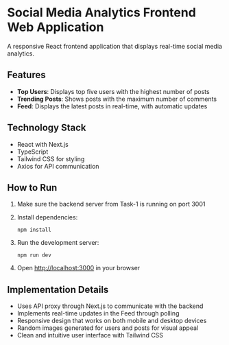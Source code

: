 # Social Media Analytics Frontend Web Application

A responsive React frontend application that displays real-time social media analytics.

## Features

- **Top Users**: Displays top five users with the highest number of posts
- **Trending Posts**: Shows posts with the maximum number of comments
- **Feed**: Displays the latest posts in real-time, with automatic updates

## Technology Stack

- React with Next.js
- TypeScript
- Tailwind CSS for styling
- Axios for API communication

## How to Run

1. Make sure the backend server from Task-1 is running on port 3001

2. Install dependencies:
   ```
   npm install
   ```

3. Run the development server:
   ```
   npm run dev
   ```

4. Open [http://localhost:3000](http://localhost:3000) in your browser

## Implementation Details

- Uses API proxy through Next.js to communicate with the backend
- Implements real-time updates in the Feed through polling
- Responsive design that works on both mobile and desktop devices
- Random images generated for users and posts for visual appeal
- Clean and intuitive user interface with Tailwind CSS 